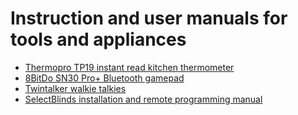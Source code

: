 # Instruction and user manuals for tools and appliances

- [Thermopro TP19 instant read kitchen thermometer](./pdfs/Thermopro-ENFR-TP-19-20190510.pdf)
- [8BitDo SN30 Pro+ Bluetooth gamepad](./pdfs/SN30_Pro+_Manual.pdf)
- [Twintalker walkie talkies](./pdfs/Twintalker_walkie_talkies_manual.pdf)
- [SelectBlinds installation and remote programming manual](./pdfs/select_blinds_installation_and_programming_manual.pdf)
